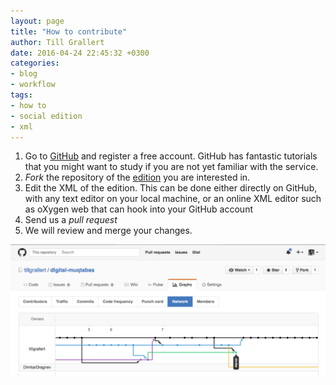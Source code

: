 ```yaml
---
layout: page
title: "How to contribute"
author: Till Grallert
date: 2016-04-24 22:45:32 +0300
categories:
- blog
- workflow
tags:
- how to
- social edition
- xml
---
```


1. Go to [GitHub](https://www.github.com) and register a free account. GitHub has fantastic tutorials that you might want to study if you are not yet familiar with the service.
2. *Fork* the repository of the [edition](/pages/editions/) you are interested in.
3. Edit the XML of the edition. This can be done either directly on GitHub, with any text editor on your local machine, or an online XML editor such as oXygen web that can hook into your GitHub account
4. Send us a *pull request*
5. We will review and merge your changes.

![Branches on GitHub](/assets/images/github_branches-1.png)